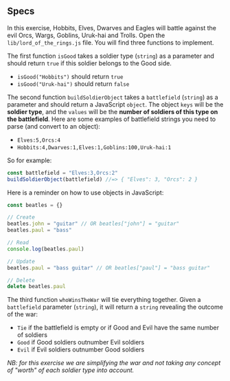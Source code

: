 ## Specs

In this exercise, Hobbits, Elves, Dwarves and Eagles will battle against the evil Orcs, Wargs, Goblins, Uruk-hai and Trolls. Open the `lib/lord_of_the_rings.js` file. You will find three functions to implement.

The first function `isGood` takes a soldier type (`string`) as a parameter and should return `true` if this soldier belongs to the Good side.

- `isGood("Hobbits")` should return `true`
- `isGood("Uruk-hai")` should return `false`

The second function `buildSoldierObject` takes a `battlefield` (`string`) as a parameter and should return a JavaScript `object`. The object `keys` will be the **soldier type**, and the `values` will be the **number of soldiers of this type on the battlefield**. Here are some examples of battlefield strings you need to parse (and convert to an object):

- `Elves:5,Orcs:4`
- `Hobbits:4,Dwarves:1,Elves:1,Goblins:100,Uruk-hai:1`

So for example:

```js
const battlefield = "Elves:3,Orcs:2"
buildSoldierObject(battlefield) //=> { "Elves": 3, "Orcs": 2 }
```

Here is a reminder on how to use objects in JavaScript:

```js
const beatles = {}

// Create
beatles.john = "guitar" // OR beatles["john"] = "guitar"
beatles.paul = "bass"

// Read
console.log(beatles.paul)

// Update
beatles.paul = "bass guitar" // OR beatles["paul"] = "bass guitar"

// Delete
delete beatles.paul
```

The third function `whoWinsTheWar` will tie everything together. Given a `battlefield` parameter (`string`), it will return a `string` revealing the outcome of the war:

- `Tie` if the battlefield is empty or if Good and Evil have the same number of soldiers
- `Good` if Good soldiers outnumber Evil soldiers
- `Evil` if Evil soldiers outnumber Good soldiers

_NB: for this exercise we are simplifying the war and not taking any concept of "worth" of each soldier type into account._

